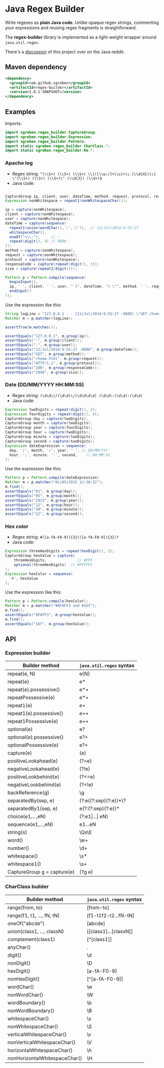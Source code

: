 # Java Regex Builder

Write regexes as **plain Java code**. Unlike opaque regex strings, commenting your expressions and reusing regex fragments is straightforward.

The **regex-builder** library is implemented as a light-weight wrapper around `java.util.regex`.     

There's a [discussion](https://www.reddit.com/r/java/comments/4tyk90/github_sgrebenregexbuilder_write_regular/) of this project over on the Java reddit.

## Maven dependency

```xml
<dependency>
  <groupId>com.github.sgreben</groupId>
  <artifactId>regex-builder</artifactId>
  <version>1.0.1-SNAPSHOT</version>
</dependency>
```

## Examples

Imports:
```java
import sgreben.regex_builder.CaptureGroup;
import sgreben.regex_builder.Expression;
import sgreben.regex_builder.Pattern;
import static sgreben.regex_builder.CharClass.*;
import static sgreben.regex_builder.Re.*;
```

### Apache log

- Regex string: `^(\\S+) (\\S+) (\\S+) \\[([\\w:/]+\\s[+\\-]\\d{4})\\] \"(\\S+) (\\S+) (\\S+)\" (\\d{3}) (\\d+)$`
- Java code:
```java

CaptureGroup ip, client, user, dateTime, method, request, protocol, responseCode, size;
Expression nonWhitespace = repeat1(nonWhitespaceChar());

ip = capture(nonWhitespace);
client = capture(nonWhitespace);
user = capture(nonWhitespace);
dateTime = capture(sequence(
  repeat1(union(wordChar(),':','/')),  // 21/Jul/2014:9:55:27
  whitespaceChar(),
  oneOf("+\\-"),     // -
  repeat(digit(), 4) // 0800
));
method = capture(nonWhitespace);
request = capture(nonWhitespace);
protocol = capture(nonWhitespace);
responseCode = capture(repeat(digit(), 3));
size = capture(repeat1(digit()));

Pattern p = Pattern.compile(sequence(
  beginInput(),
  ip, ' ', client, ' ', user, " [", dateTime, "] \"", method, ' ', request, ' ', protocol, "\" ", responseCode, ' ', size,
  endInput()
));
```

Use the expression like this:
```java
String logLine = "127.0.0.1 - - [21/Jul/2014:9:55:27 -0800] \"GET /home.html HTTP/1.1\" 200 2048";
Matcher m = p.matcher(logLine);

assertTrue(m.matches());

assertEquals("127.0.0.1", m.group(ip));
assertEquals("-", m.group(client));
assertEquals("-", m.group(user));
assertEquals("21/Jul/2014:9:55:27 -0800", m.group(dateTime));
assertEquals("GET", m.group(method));
assertEquals("/home.html", m.group(request));
assertEquals("HTTP/1.1", m.group(protocol));
assertEquals("200", m.group(responseCode));
assertEquals("2048", m.group(size));
```

### Date (DD/MM/YYYY HH:MM:SS)

- Regex string: `(\d\d\)/(\d\d)\/(\d\d\d\d) (\d\d):(\d\d):(\d\d)`
- Java code:
```java
Expression twoDigits = repeat(digit(), 2);
Expression fourDigits = repeat(digit(), 4);
CaptureGroup day = capture(twoDigits);
CaptureGroup month = capture(twoDigits);
CaptureGroup year = capture(fourDigits);
CaptureGroup hour = capture(twoDigits);
CaptureGroup minute = capture(twoDigits);
CaptureGroup second = capture(twoDigits);
Expression dateExpression = sequence(
  day, '/', month, '/', year, ' ', // DD/MM/YYY
  hour, ':', minute, ':', second,    // HH:MM:SS
);
```

Use the expression like this:
```java
Pattern p = Pattern.compile(dateExpression)
Matcher m = p.matcher("01/05/2015 12:30:22");
m.find();
assertEquals("01", m.group(day));
assertEquals("05", m.group(month));
assertEquals("2015", m.group(year));
assertEquals("12", m.group(hour));
assertEquals("30", m.group(minute));
assertEquals("22", m.group(second));
```

### Hex color

- Regex string: `#([a-fA-F0-9]){3}(([a-fA-F0-9]){3})?`
- Java code:
```java
Expression threeHexDigits = repeat(hexDigit(), 3);
CaptureGroup hexValue = capture(
    threeHexDigits,              // #FFF  
    optional(threeHexDigits)  // #FFFFFF
);
Expression hexColor = sequence(
  '#', hexValue
);
```

Use the expression like this:
```java
Pattern p = Pattern.compile(hexColor);
Matcher m = p.matcher("#0FAFF3 and #1bf");
m.find();
assertEquals("0FAFF3", m.group(hexValue));
m.find();
assertEquals("1bf", m.group(hexValue));
```

## API

### Expression builder

| Builder method              | `java.util.regex` syntax |
|-----------------------------|--------------------------|
| repeat(e, N)                | e{N}                     |
| repeat(e)                   | e*                       |
| repeat(e).possessive()      | e*+                      |
| repeatPossessive(e)         | e*+                      |
| repeat1(e)                  | e+                       |
| repeat1(e).possessive()     | e++                      |
| repeat1Possessive(e)        | e++                      |
| optional(e)                 | e?                       |
| optional(e).possessive()    | e?+                      |
| optionalPossessive(e)       | e?+                      |
| capture(e)                  | (e)                      |
| positiveLookahead(e)        | (?=e)                    |
| negativeLookahead(e)        | (?!e)                    |
| positiveLookbehind(e)       | (?<=e)                   |
| negativeLookbehind(e)       | (?<!e)                   |
| backReference(g)            | \g                       |
| separatedBy(sep, e)         | (?:e((?:sep)(?:e))*)?    |
| separatedBy1(sep, e)        | e(?:(?:sep)(?:e))*       |
| choice(e1,...,eN)           | (?:e1\|...\| eN)         |
| sequence(e1,...,eN)         | e1...eN                  |
| string(s)                   | \Qs\E                    |
| word()                      | \w+                      |
| number()                    | \d+                      |
| whitespace()                | \s*                      |
| whitespace1()               | \s+                      |
| CaptureGroup g = capture(e) | (?g e)                   |

### CharClass builder

| Builder method                        | `java.util.regex` syntax |
|---------------------------------------|--------------------------|
| range(from, to)             | [from-to]                |
| range(f1, t1, ..., fN, tN)  | [f1-t1f2-t2...fN-tN]     |
| oneOf("abcde")              | [abcde]                  |
| union(class1, ..., classN)  | [[class1]...[classN]]    |
| complement(class1)          | [\^[class1]]              |
| anyChar()                   | .                        |
| digit()                     | \d                       |
| nonDigit()                  | \D                       |
| hexDigit()                  | [a-fA-F0-9]              |
| nonHexDigit()               | [\^[a-fA-F0-9]]           |
| wordChar()                  | \w                       |
| nonWordChar()               | \W                       |
| wordBoundary()              | \b                       |
| nonWordBoundary()           | \B                       |
| whitespaceChar()            | \s                       |
| nonWhitespaceChar()         | \S                       |
| verticalWhitespaceChar()    | \v                       |
| nonVerticalWhitespaceChar() | \V                       |
| horizontalWhitespaceChar()  | \h                       |
| nonHorizontalWhitespaceChar()| \H                      |